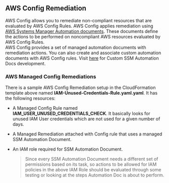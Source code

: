 ## AWS Config Remediation

AWS Config allows you to remediate non-compliant resources that are evaluated by AWS Config Rules. AWS Config applies remediation using [AWS Systems Manager Automation documents](https://docs.aws.amazon.com/systems-manager/latest/userguide/systems-manager-automation.html). These documents define the actions to be performed on noncompliant AWS resources evaluated by AWS Config Rules.  
AWS Config provides a set of managed automation documents with remediation actions. You can also create and associate custom automation documents with AWS Config rules.
Visit [here](https://docs.aws.amazon.com/systems-manager/latest/userguide/systems-manager-automation.html) for Custom SSM Automation Docs development.

### AWS Managed Config Remediations
There is a sample AWS Config Remediation setup in the CloudFormation template above named **IAM-Unused-Credentials-Rule.yaml.yaml**. It has the following resources:

- A Managed Config Rule named **IAM_USER_UNUSED_CREDENTIALS_CHECK**. It basically looks for unused IAM User credentials which are not used for a given number of days.
- A Managed Remediation attached with Config rule that uses a managed SSM Automation Document.
- An IAM role required for SSM Automation Document.
	
	> Since every SSM Automation Document needs a different set of permissions based on its task, so actions to be allowed for IAM policies in the above IAM Role should be evaluated through some testing or looking at the steps Automation Doc is about to perform.